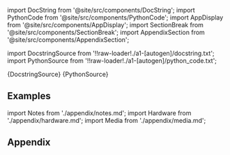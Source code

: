 
[//]: # (Custom component imports)

import DocString from '@site/src/components/DocString';
import PythonCode from '@site/src/components/PythonCode';
import AppDisplay from '@site/src/components/AppDisplay';
import SectionBreak from '@site/src/components/SectionBreak';
import AppendixSection from '@site/src/components/AppendixSection';

[//]: # (Docstring)

import DocstringSource from '!!raw-loader!./a1-[autogen]/docstring.txt';
import PythonSource from '!!raw-loader!./a1-[autogen]/python_code.txt';

<DocString>{DocstringSource}</DocString>
<PythonCode GLink='IO/ROBOTICS/ARMS/MECADEMIC/SET_CART_LIN_VEL/SET_CART_LIN_VEL.py'>{PythonSource}</PythonCode>

<SectionBreak />

    

[//]: # (Examples)

## Examples

<AppDisplay 
  GLink='IO/ROBOTICS/ARMS/MECADEMIC/SET_CART_LIN_VEL'
  nodeLabel='SET_CART_LIN_VEL'>
</AppDisplay>

<SectionBreak />

    

[//]: # (Appendix)

import Notes from './appendix/notes.md';
import Hardware from './appendix/hardware.md';
import Media from './appendix/media.md';

## Appendix

<AppendixSection index={0} folderPath='nodes/IO/ROBOTICS/ARMS/MECADEMIC/SET_CART_LIN_VEL/appendix/'><Notes /></AppendixSection>
<AppendixSection index={1} folderPath='nodes/IO/ROBOTICS/ARMS/MECADEMIC/SET_CART_LIN_VEL/appendix/'><Hardware /></AppendixSection>
<AppendixSection index={2} folderPath='nodes/IO/ROBOTICS/ARMS/MECADEMIC/SET_CART_LIN_VEL/appendix/'><Media /></AppendixSection>


